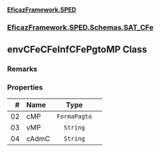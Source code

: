 #### [EficazFramework.SPED](EficazFrameworkSPED.md 'EficazFramework SPED')
### [EficazFramework.SPED.Schemas.SAT_CFe](EficazFramework.SPED.Schemas.SAT_CFe.md 'EficazFramework.SPED.Schemas.SAT_CFe')

## envCFeCFeInfCFePgtoMP Class

### Remarks
### Properties

| # | Name | Type | |
| ---: | :--- | :---: | :--- |
| 02 | cMP | `FormaPagto` |  |
| 03 | vMP | `String` |  |
| 04 | cAdmC | `String` |  |
